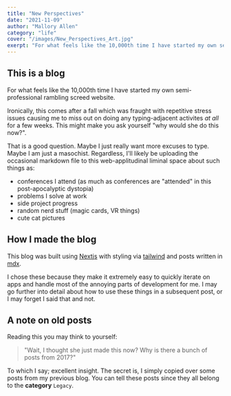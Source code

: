 ```yaml
---
title: "New Perspectives"
date: "2021-11-09"
author: "Mallory Allen"
category: "life"
cover: "/images/New_Perspectives_Art.jpg"
exerpt: "For what feels like the 10,000th time I have started my own semi-professional rambling screed website."
---
```


## This is a blog

For what feels like the 10,000th time I have started my own semi-professional rambling screed website.

Ironically, this comes after a fall which was fraught with repetitive stress issues causing me to miss out on doing any typing-adjacent activites _at all_ for a few weeks. This might make you ask yourself "why would she do this now?".

That is a good question. Maybe I just really want more excuses to type. Maybe I am just a masochist. Regardless, I'll likely be uploading the occasional markdown file to this web-applitudinal liminal space about such things as:

- conferences I attend (as much as conferences are "attended" in this post-apocalyptic dystopia)
- problems I solve at work
- side project progress
- random nerd stuff (magic cards, VR things)
- cute cat pictures

## How I made the blog

This blog was built using [Nextjs](https://nextjs.org/) with styling via [tailwind](https://tailwindcss.com/) and posts written in [mdx](https://www.npmjs.com/package/@mdx-js/react).

I chose these because they make it extremely easy to quickly iterate on apps and handle most of the annoying parts of development for me. I may go further into detail about how to use these things in a subsequent post, or I may forget I said that and not.

## A note on old posts

Reading this you may think to yourself:

> "Wait, I thought she just made this now? Why is there a bunch of posts from 2017?"

To which I say; excellent insight. The secret is, I simply copied over some posts from my previous blog. You can tell these posts since they all belong to the **category** `Legacy`.
